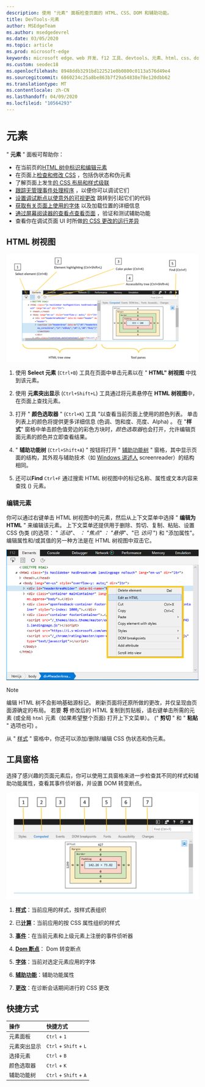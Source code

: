 ```yaml
---
description: 使用 "元素" 面板检查页面的 HTML、CSS、DOM 和辅助功能。
title: DevTools-元素
author: MSEdgeTeam
ms.author: msedgedevrel
ms.date: 03/05/2020
ms.topic: article
ms.prod: microsoft-edge
keywords: microsoft edge、web 开发、f12 工具、devtools、元素、html、css、dom 断点、事件、辅助功能
ms.custom: seodec18
ms.openlocfilehash: 8948ddb3291bd122521e0b0800c0113a576d49e4
ms.sourcegitcommit: 6860234c25a8be863b7f29a54838e78e120dbb62
ms.translationtype: MT
ms.contentlocale: zh-CN
ms.lasthandoff: 04/09/2020
ms.locfileid: "10564293"
---
```

# 元素

" **元素** " 面板可帮助你：

* 在当前页的[HTML 树中标识和编辑元素](#html-tree-view)
* 在页面上[检查和修改 CSS](./elements/styles.md) ，包括伪状态和伪元素
* 了解页面上发生[的 CSS 布局和样式级联](./elements/computed.md)
* [跟踪无管理事件处理程序](./elements/events.md) ，以便你可以调试它们
* [设置调试断点以使意外的可视更改](./elements/dom-breakpoints.md) 跳转到引起它们的代码
* [获取有关页面上使用的字体](./elements/fonts.md) 以及加载位置的详细信息
* [通过屏幕阅读器的查看点查看页面](./elements/accessibility.md) ，验证和测试辅助功能 
* 查看你在调试页面 UI 时所做[的 CSS 更改的运行差异](./elements/changes.md)

## HTML 树视图

![Microsoft Edge DevTools 元素面板](./media/elements.png)

1. 使用 **Select 元素** (`Ctrl+B`) 工具在页面中单击元素以在 " **HTML" 树视图** 中找到该元素。

2. 使用 **元素突出显示** (`Ctrl+Shift+L`) 工具通过将元素悬停在 **HTML 树视图**中，在页面上查找元素。

3. 打开 " **颜色选取器** " (`Ctrl+K`) 工具 "以查看当前页面上使用的颜色列表。 单击列表上的颜色将提供更多详细信息 (色调、饱和度、亮度、Alpha) 。 在 "**样式**" 窗格中单击颜色值旁边的彩色方块时，*颜色选取器*也会打开，允许编辑页面元素的颜色并立即查看结果。

4. " **辅助功能树** (`Ctrl+Shift+A`) " 按钮将打开 " [辅助功能树](./elements/accessibility.md) " 窗格，其中显示页面的结构，其外观与辅助技术（如 [Windows 讲述人](https://support.microsoft.com/help/22798/windows-10-narrator-get-started) screenreader）的结构相同。

5. 还可以**Find** `Ctrl+F` 通过搜索 HTML 树视图中的标记名称、属性或文本内容来查找 () 元素。

### 编辑元素

你可以通过右键单击 HTML 树视图中的元素，然后从上下文菜单中选择 " **编辑为 HTML** " 来编辑该元素。 上下文菜单还提供用于删除、剪切、复制、粘贴、设置 CSS 伪类 (的选项： " *活动*"、 *： "焦点*" *： "悬停*"、"已 *访问* ") 和 "添加属性"。 编辑属性和/或其值的另一种方法是在 HTML 树视图中双击它。

![HTML 树视图上下文菜单](./media/elements_html_tree_context.png)

> [!NOTE]
> 编辑 HTML 树不会影响基础源标记。 刷新页面将还原所做的更改，并仅呈现由页面源确定的布局。 若要 **将** 修改后的 HTML 复制到剪贴板，请右键单击所需的元素 (或全局 `html` 元素（如果希望整个页面) 打开上下文菜单）。  (" **剪切** " 和 " **粘贴** " 选项也可) 。

从 " [样式](./elements/styles.md) " 窗格中，你还可以添加/删除/编辑 CSS 伪状态和伪元素。

## 工具窗格

选择了感兴趣的页面元素后，你可以使用工具窗格来进一步检查其不同的样式和辅助功能属性，查看其事件侦听器，并设置 DOM 转变断点。

!["元素" 面板上的工具窗格](./media/elements_toolpanes.png)

1. [**样式**](./elements/styles.md)：当前应用的样式，按样式表组织

2. 已[**计算**](./elements/computed.md)：当前应用的按 CSS 属性组织的样式

3. [**事件**](./elements/events.md)：在当前元素和上级元素上注册的事件侦听器

4. [**Dom 断点**](./elements/dom-breakpoints.md)： Dom 转变断点 

5. [**字体**](./elements/fonts.md)：当前对选定元素应用的字体

6. [**辅助功能**](./elements/accessibility.md)：辅助功能属性

7. [**更改**](./elements/changes.md)：在诊断会话期间进行的 CSS 更改  

## 快捷方式

| 操作               | 快捷方式               |
|:---------------------|:-----------------------|
| 元素面板       | `Ctrl` + `1`           |
| 元素突出显示 | `Ctrl` + `Shift` + `L` |
| 选择元素       | `Ctrl` + `B`           |
| 颜色选取器         | `Ctrl` + `K`           |
| 辅助功能树   | `Ctrl` + `Shift` + `A` |
